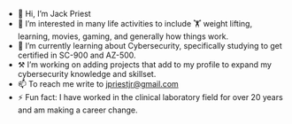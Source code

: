 - 👋 Hi, I’m Jack Priest
- 👀 I’m interested in many life activities to include 🏋 weight lifting, learning, movies, gaming, and generally how things work. 
- 🌱 I’m currently learning about Cybersecurity, specifically studying to get certified in SC-900 and AZ-500.
- ⚒  I’m working on adding projects that add to my profile to expand my cybersecurity knowledge and skillset.
- 📫 To reach me write to jpriestjr@gmail.com
- ⚡ Fun fact: I have worked in the clinical laboratory field for over 20 years and am making a career change. 

<!---
jpriest404/jpriest404 is a ✨ special ✨ repository because its `README.md` (this file) appears on your GitHub profile.
You can click the Preview link to take a look at your changes.
--->
